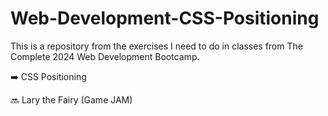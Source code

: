 # Web-Development-CSS-Positioning


This is a repository from the exercises I need to do in classes from The Complete 2024 Web Development Bootcamp.

➡️ CSS Positioning

🔜 Lary the Fairy (Game JAM)
